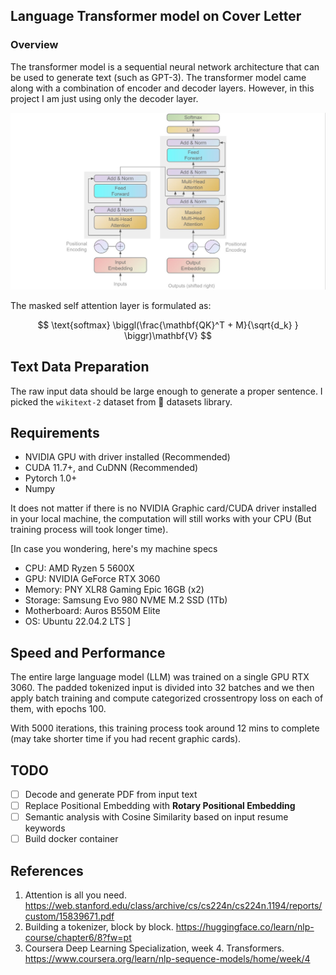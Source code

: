 ## Language Transformer model on Cover Letter

### Overview 
The transformer model is a sequential neural network architecture that can be used to generate text (such as GPT-3). The transformer model came along with 
a combination of encoder and decoder layers. 
However, in this project I am just using only
the decoder layer.

![](transformer.jpg)

The masked self attention layer is formulated 
as:

$$
\text{softmax} \biggl(\frac{\mathbf{QK}^T + M}{\sqrt{d_k} 
} \biggr)\mathbf{V}
$$

## Text Data Preparation

The raw input data should be large enough 
to generate a proper sentence. 
I picked the `wikitext-2` dataset from 
🤗 datasets library.

## Requirements
- NVIDIA GPU with driver installed (Recommended)
- CUDA 11.7+, and CuDNN (Recommended)
- Pytorch 1.0+
- Numpy

It does not matter if there is no NVIDIA Graphic card/CUDA driver installed in your local machine, the computation will still works with your CPU (But training process will took longer time).

[In case you wondering, here's my machine specs
- CPU: AMD Ryzen 5 5600X
- GPU: NVIDIA GeForce RTX 3060
- Memory: PNY XLR8 Gaming Epic 16GB (x2)
- Storage: Samsung Evo 980 NVME M.2 SSD (1Tb)
- Motherboard: Auros B550M Elite
- OS: Ubuntu 22.04.2 LTS 
]

## Speed and Performance

The entire large language model (LLM) was trained on a single GPU RTX 3060. The padded tokenized input is divided into 32 batches and we then apply batch training and compute categorized crossentropy loss on each of them, with epochs 100.

With 5000 iterations, this training process took around 12 mins to complete 
(may take shorter time if you had recent graphic cards).

## TODO
- [ ] Decode and generate PDF from input text
- [ ] Replace Positional Embedding with <b>Rotary Positional Embedding</b>
- [ ] Semantic analysis with Cosine Similarity based on input resume keywords
- [ ] Build docker container

## References
1. Attention is all you need. https://web.stanford.edu/class/archive/cs/cs224n/cs224n.1194/reports/custom/15839671.pdf
2. Building a tokenizer, block by block. https://huggingface.co/learn/nlp-course/chapter6/8?fw=pt
3. Coursera Deep Learning Specialization, week 4. Transformers. https://www.coursera.org/learn/nlp-sequence-models/home/week/4
